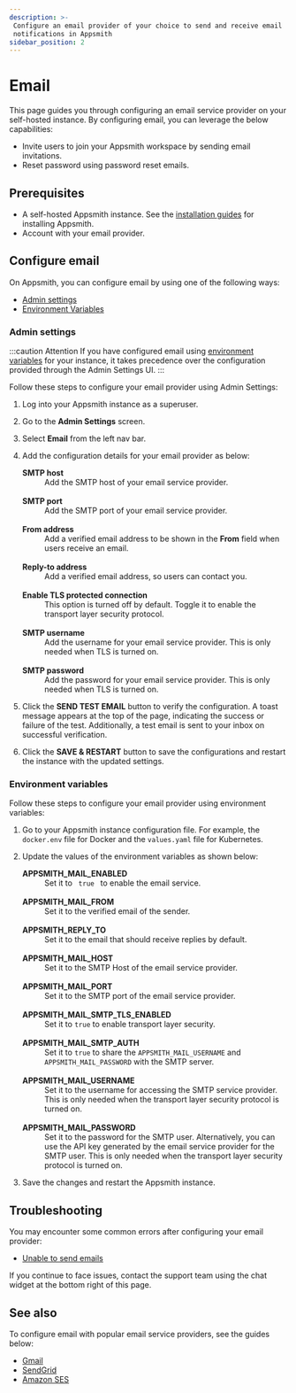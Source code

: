```yaml
---
description: >-
 Configure an email provider of your choice to send and receive email
 notifications in Appsmith
sidebar_position: 2
---
```


# Email

This page guides you through configuring an email service provider on your self-hosted instance. By configuring email, you can leverage the below capabilities:

* Invite users to join your Appsmith workspace by sending email invitations.
* Reset password using password reset emails.

<VideoEmbed host="youtube" videoId="NOAofPbmJWw" title="Configure Email Service Provider." caption="Configure Email Service Provider" /> 

## Prerequisites
* A self-hosted Appsmith instance. See the [installation guides](/getting-started/setup/installation-guides) for installing Appsmith.
* Account with your email provider.

## Configure email
 On Appsmith, you can configure email by using one of the following ways:

* [Admin settings](#admin-settings)
* [Environment Variables](#environment-variables)

### Admin settings

:::caution Attention
If you have configured email using [environment variables](#environment-variables) for your instance, it takes precedence over the configuration provided through the Admin Settings UI.
:::

Follow these steps to configure your email provider using Admin Settings:

1. Log into your Appsmith instance as a superuser.

2. Go to the **Admin Settings** screen.

3. Select **Email** from the left nav bar.

<ZoomImage src="/img/admin-settings-configure-email.png" alt="Email service provider" caption="Configure your email service provider" />

4. Add the configuration details for your email provider as below: 

    <dl>
    <dt><b>SMTP host</b></dt>
    <dd> Add the SMTP host of your email service provider. </dd> <br/>
    <dt><b>SMTP port</b></dt>
    <dd> Add the SMTP port of your email service provider. </dd><br/>
    <dt><b>From address</b></dt>
    <dd>Add a verified email address to be shown in the <b>From</b> field when users receive an email.
    </dd> <br/>
    <dt><b>Reply-to address</b></dt>
    <dd>Add a verified email address, so users can contact you.</dd> <br/>
    <dt><b>Enable TLS protected connection</b></dt>
    <dd>This option is turned off by default. Toggle it to enable the transport layer security protocol.</dd> <br/>
    <dt><b>SMTP username</b></dt>
    <dd>Add the username for your email service provider. This is only needed when TLS is turned on.</dd> <br/>
    <dt><b>SMTP password</b></dt>
    <dd> Add the password for your email service provider. This is only needed when TLS is turned on.</dd> 
    </dl>

5. Click the **SEND TEST EMAIL** button to verify the configuration. A toast message appears at the top of the page, indicating the success or failure of the test. Additionally, a test email is sent to your inbox on successful verification.

6. Click the **SAVE & RESTART** button to save the configurations and restart the instance with the updated settings.

### Environment variables

Follow these steps to configure your email provider using environment variables:

1. Go to your Appsmith instance configuration file. For example, the `docker.env` file for Docker and the `values.yaml` file for Kubernetes.

2. Update the values of the environment variables as shown below:

    <dl>
    <dt><b>APPSMITH_MAIL_ENABLED</b></dt>
    <dd>Set it to <code> true </code> to enable the email service.</dd> <br/>
    <dt><b>APPSMITH_MAIL_FROM</b></dt>
    <dd>Set it to the verified email of the sender.
    </dd><br/>
    <dt><b>APPSMITH_REPLY_TO</b></dt>
    <dd>Set it to the email that should receive replies by default.</dd><br/>
    <dt><b>APPSMITH_MAIL_HOST</b></dt>
    <dd>Set it to the SMTP Host of the email service provider.</dd><br/>
    <dt><b>APPSMITH_MAIL_PORT</b></dt>
    <dd>Set it to the SMTP port of the email service provider. </dd><br/>
    <dt><b>APPSMITH_MAIL_SMTP_TLS_ENABLED</b></dt>
    <dd>
        Set it to <code>true</code> to enable transport layer security.
    </dd><br/>
    <dt><b>APPSMITH_MAIL_SMTP_AUTH</b></dt>
    <dd>Set it to <code>true</code> to share the <code>APPSMITH_MAIL_USERNAME</code> and <code>APPSMITH_MAIL_PASSWORD</code> with the SMTP server.</dd><br/>
    <dt><b>APPSMITH_MAIL_USERNAME</b></dt>
    <dd> Set it to the username for accessing the SMTP service provider. This is only needed when the transport layer security protocol is turned on. </dd><br/>
    <dt><b>APPSMITH_MAIL_PASSWORD</b></dt>
    <dd>Set it to the password for the SMTP user. Alternatively, you can use the API key generated by the email service provider for the SMTP user. This is only needed when the transport layer security protocol is turned on. </dd>
    </dl>

3. Save the changes and restart the Appsmith instance.

## Troubleshooting

You may encounter some common errors after configuring your email provider:

- [Unable to send emails](/help-and-support/troubleshooting-guide/deployment-errors#unable-to-send-emails)

If you continue to face issues, contact the support team using the chat widget at the bottom right of this page.

## See also

To configure email with popular email service providers, see the guides below:

* [Gmail](/getting-started/setup/instance-configuration/email/gmail)
* [SendGrid](/getting-started/setup/instance-configuration/email/sendgrid)
* [Amazon SES](/getting-started/setup/instance-configuration/email/amazon-ses)
